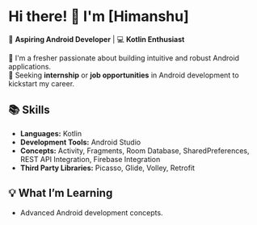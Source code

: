 # Hi there! 👋 I'm [Himanshu]  

🎯 **Aspiring Android Developer** | 💻 **Kotlin Enthusiast**  

🌱 I'm a fresher passionate about building intuitive and robust Android applications.  
👀 Seeking **internship** or **job opportunities** in Android development to kickstart my career.  

## 📚 Skills  
- **Languages:** Kotlin  
- **Development Tools:** Android Studio  
- **Concepts:** Activity, Fragments, Room Database, SharedPreferences, REST API Integration, Firebase Integration  
- **Third Party Libraries:** Picasso, Glide, Volley, Retrofit   

## 💡 What I’m Learning  
- Advanced Android development concepts.   



<!---
Himanshu-R-Shrivastava/Himanshu-R-Shrivastava is a ✨ special ✨ repository because its `README.md` (this file) appears on your GitHub profile.
You can click the Preview link to take a look at your changes.
--->
